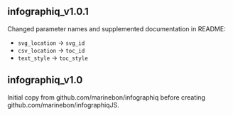 ## infographiq_v1.0.1

Changed parameter names and supplemented documentation in README:
- `svg_location` -> `svg_id`
- `csv_location` -> `toc_id`
- `text_style`   -> `toc_style`


## infographiq_v1.0

Initial copy from github.com/marinebon/infographiq before creating github.com/marinebon/infographiqJS.
